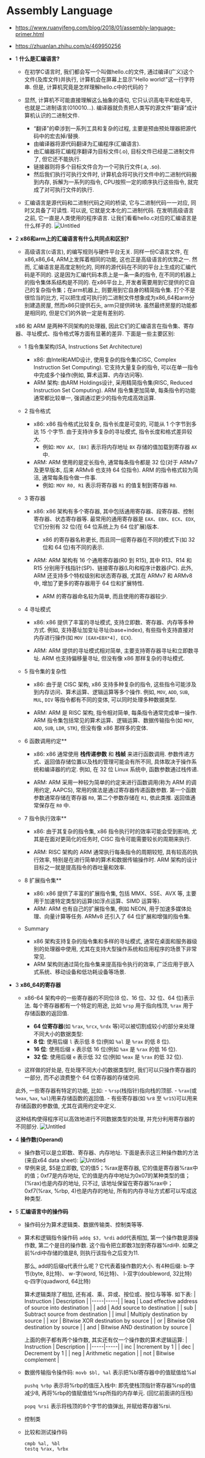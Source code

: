 # Assembly Language

- https://www.ruanyifeng.com/blog/2018/01/assembly-language-primer.html
- https://zhuanlan.zhihu.com/p/469950256

- 1 **什么是汇编语言?**
    - 在初学C语言时, 我们都会写一个叫做hello.c的文件, 通过编译(广义)这个文件(及库文件)并执行, 计算机会在屏幕上显示"Hello world!"这一行字符串. 但是, 计算机究竟是怎样理解hello.c中的代码的？

    - 显然, 计算机不可能直接理解这么抽象的语句, 它只认识高电平和低电平, 也就是二进制语言(010010...). 编译器就负责把人类写的源文件“翻译”成计算机认识的二进制文件. 
        - “翻译”的牵涉到一系列工具和复杂的过程, 主要是预由预处理器把源代码中的宏去掉/替换.
        - 由编译器将源代码翻译为汇编程序(汇编语言).
        - 由汇编器将汇编程序翻译为目标文件(.o), 目标文件已经是二进制文件了, 但它还不能执行.
        - 链接器则将多个目标文件合为一个可执行文件(.a, .so).
        - 然后我们执行可执行文件时, 计算机会将可执行文件中的二进制代码搬到内存, 拆解为一系列的指令, CPU按照一定的顺序执行这些指令, 就完成了对可执行文件的执行.
    - 汇编语言是源代码和二进制代码之间的桥梁, 它与二进制代码一一对应, 同时又具备了可读性. 可以说, 它就是文本化的二进制代码. 在发明高级语言之前, 它一直是人类使用的程序语言. 让我们看看hello.c对应的汇编语言是什么样子的. 
    ![Untitled](assembly/1.png)

- 2 **x86和arm上的汇编语言有什么共同点和区别?**
    - 高级语言(c语言), 的编写规则与硬件平台无关. 同样一份C语言文件, 在x86,x86_64, ARM上发挥着相同的功能, 这也正是高级语言的优势之一. 然而, 汇编语言是高度定制化的, 同样的源代码在不同的平台上生成的汇编代码是不同的. 这是因为汇编代码本质上是一条一条的指令, 在不同的机器上的指令集体系结构是不同的. 在x86平台上, 开发者需要用到它提供的它自己的复杂指令集；在arm机器上, 则要用到它自身的精简指令集. 打个不是很恰当的比方, 可以把生成可执行的二进制文件想象成为x86_64和arm分别建造房屋, 然而x86只提供石头, arm只提供砖块. 虽然最终房屋的功能都是相同的, 但是它们的外貌一定是有差别的. 

    x86 和 ARM 是两种不同架构的处理器, 因此它们的汇编语言在指令集、寄存器、寻址模式、指令格式等方面有显著的差异. 下面是一些主要区别: 

    - 1 指令集架构(ISA, Instructions Set Architecture)
        - x86: 由Intel和AMD设计, 使用复杂的指令集(CISC, Complex Instruction Set Computing). 它支持大量复杂的指令, 可以在单一指令中完成多个操作(例如, 算术运算、内存访问等). 
        - ARM 架构: 由ARM Holdings设计, 采用精简指令集(RISC, Reduced Instruction Set Computing). ARM 指令集更加简单, 每条指令的功能通常都比较单一, 强调通过更少的指令完成高效运算. 

    - 2 指令格式
        - x86: x86 指令格式比较复杂, 指令长度是可变的, 可能从 1 个字节到多达 15 个字节. 由于支持许多复杂的寻址模式, 指令长度和格式差异较大. 
            - 例如: `MOV AX, [BX]` 表示将内存地址 `BX` 存储的值加载到寄存器 `AX` 中. 
        - ARM: ARM 使用的是定长指令, 通常每条指令都是 32 位(对于 ARMv7 及更早版本, 后来 ARMv8 也支持 64 位指令). ARM 的指令格式较为简洁, 通常每条指令做一件事. 
            - 例如: `MOV R0, R1` 表示将寄存器 `R1` 的值复制到寄存器 `R0`. 

    - 3 寄存器
        - x86: x86 架构有多个寄存器, 其中包括通用寄存器、段寄存器、控制寄存器、状态寄存器等. 最常用的通用寄存器是 `EAX`、`EBX`、`ECX`、`EDX`, 它们分别有 32 位(在 64 位系统上为 64 位扩展)版本. 
            - x86 的寄存器名称更长, 而且同一组寄存器在不同的模式下(如 32 位和 64 位)有不同的表示. 

        - ARM: ARM 架构有 16 个通用寄存器(R0 到 R15), 其中 R13、R14 和 R15 分别用于栈指针(SP)、链接寄存器(LR)和程序计数器(PC). 此外, ARM 还支持多个特权级别和状态寄存器, 尤其在 ARMv7 和 ARMv8 中, 增加了更多的寄存器用于 64 位和扩展特性. 
            - ARM 的寄存器命名较为简单, 而且使用的寄存器较少. 

    - 4 寻址模式
        - x86: x86 提供了丰富的寻址模式, 支持立即数、寄存器、内存等多种方式. 例如, 支持基址加变址寻址(base+index), 有些指令支持直接对内存进行操作(如 `MOV [EAX+EBX*4], ECX`). 
        
        - ARM: ARM 提供的寻址模式相对简单, 主要支持寄存器寻址和立即数寻址. ARM 也支持偏移量寻址, 但没有像 x86 那样复杂的寻址模式. 

    - 5 指令集的复杂性
        - x86: 由于是 CISC 架构, x86 支持多种复杂的指令, 这些指令可能涉及到内存访问、算术运算、逻辑运算等多个操作. 例如, `MOV`, `ADD`, `SUB`, `MUL`, `DIV` 等指令都有不同的变体, 可以同时处理多种数据类型. 

        - ARM: ARM 是 RISC 架构, 指令相对简单, 每条指令通常完成单一操作. ARM 指令集包括常见的算术运算、逻辑运算、数据传输指令(如 `MOV`, `ADD`, `SUB`, `LDR`, `STR`), 但没有像 x86 那样多的变体. 

    - 6 函数调用约定**
        - x86: x86 通常使用 **栈传递参数** 和 **栈帧** 来进行函数调用. 参数传递方式、返回值存储位置以及栈的管理可能会有所不同, 具体取决于操作系统和编译器的约定. 例如, 在 32 位 Linux 系统中, 函数参数通过栈传递. 

        - ARM: ARM 采用一种较为简单的约定来进行函数调用(称为 ARM 的调用约定, AAPCS), 常用的做法是通过寄存器传递函数参数. 第一个函数参数通常存储在寄存器 `R0`, 第二个参数存储在 `R1`, 依此类推. 返回值通常保存在 `R0` 中. 

    - 7 指令执行效率**
        - x86: 由于其复杂的指令集, x86 指令执行时的效率可能会受到影响, 尤其是在面对更简化的任务时, CISC 指令可能需要较长的周期来执行. 

        - ARM: RISC 架构的 ARM 通常执行每条指令的周期较短, 具有较高的执行效率, 特别是在进行简单的算术和数据传输操作时. ARM 架构的设计目标之一就是提高指令的吞吐量和效率. 

    - 8 扩展指令集**
        - x86: x86 提供了丰富的扩展指令集, 包括 MMX、SSE、AVX 等, 主要用于加速特定类型的运算(如浮点运算、SIMD 运算等). 
        - ARM: ARM 也有自己的扩展指令集, 例如 NEON, 用于加速多媒体处理、向量计算等任务. ARMv8 还引入了 64 位扩展和增强的指令集. 

    - Summary
        - x86 架构支持复杂的指令集和多样的寻址模式, 通常在桌面和服务器级别的处理器中使用, 尤其在支持大型操作系统和应用程序的场景下非常常见. 
        - ARM 架构则通过简化指令集来提高指令执行的效率, 广泛应用于嵌入式系统、移动设备和低功耗设备等场景. 

- 3 **x86_64的寄存器**
    - x86-64 架构中的一些寄存器的不同位(8 位、16 位、32 位、64 位)表示法. 每个寄存器都有一个特定的用途, 比如 `%rsp` 用于指向栈顶,  `%rax` 用于存储函数的返回值. 
        - **64 位寄存器**(如 `%rax`, `%rcx`, `%rdx` 等)可以被切割成较小的部分来处理不同大小的数据类型: 
        - **8 位**: 使用后缀 `l` 表示低 8 位(例如 `%al` 是 `%rax` 的低 8 位). 
        - **16 位**: 使用后缀 `x` 表示低 16 位(例如 `%ax` 是 `%rax` 的低 16 位). 
        - **32 位**: 使用后缀 `e` 表示低 32 位(例如 `%eax` 是 `%rax` 的低 32 位). 

    - 这样做的好处是, 在处理不同大小的数据类型时, 我们可以只操作寄存器的一部分, 而不必浪费整个 64 位寄存器的存储空间. 

    此外, 一些寄存器有特定的功能, 比如: 
        - `%rsp`(栈指针)指向栈的顶部. 
        - `%rax`(或 `%eax`, `%ax`, `%al`)用来存储函数的返回值. 
        - 有些寄存器(如 `%r8` 至 `%r15`)可以用来存储函数的参数值, 尤其在调用约定中定义. 

    这种结构使得程序可以高效地进行不同数据类型的处理, 并充分利用寄存器的不同部分. 
    ![Untitled](assembly/2.png)

- 4 **操作数(Operand)**
    - 操作数可以是立即数、寄存器、内存地址. 下面是表示这三种操作数的方法(来自x64 data sheet): 
    ![Untitled](assembly/3.png)
    - 举例来说, $5是立即数, 它的值5；%rax是寄存器, 它的值是寄存器%rax中的值；0xf7是内存地址, 它的值是内存中地址为0x07的某种类型的值；(%rax)也是内存的地址, 只不过, 该地址保留在寄存器%rax中；0xf7(%rax, %rbp, 4)也是内存的地址, 所有的内存寻址方式都可以写成这种类型. 

- 5 **汇编语言中的操作码**
    - 操作码分为算术逻辑类、数据传输类、控制类等等. 

    - 算术和逻辑指令操作码
            `addq $3, %rdi`
        add代表相加, 第一个操作数是源操作数, 第二个是目的操作数. 这个指令把立即数3加到寄存器%rdi中. 如果之前%rdi中存储的值是8, 则执行该指令之后变为11. 

        那么, add的后缀q代表什么呢？它代表着操作数的大小. 有4种后缀: 
            b-字节(byte, 8比特)、
            w-字(word, 16比特)、
            l-双字(doubleword, 32比特)
            q-四字(quadword, 64比特)

        算术逻辑类除了相加, 还有减、乘、异或、按位或、按位与等等. 如下表: 
        | Instruction | Description |
        |-----|-----|
        | leaq | Load effective address of source into destination |
        | add | Add source to destination |
        | sub | Subtract source from destination |
        | imul | Multiply destination by source |
        | xor | Bitwise XOR destination by source |
        | or | Bitwise OR destination by source |
        | and | Bitwise AND destination by source |

        上面的例子都有两个操作数, 其实还有仅一个操作数的算术逻辑运算: 
        | Instruction | Description |
        |-----|-----|
        | inc | Increment by 1 |
        | dec | Decrement by 1 |
        | neg | Arithmetic negation |
        | not | Bitwise complement |

    - 数据传输指令操作码: 
        `movb $bl, %al`
        表示把%bl寄存器中的值赋值给%al

        `pushq %rbp`
        表示将%rbp的值压入栈中: 即先使栈顶指针寄存器%rsp的值减少8, 再将%rbp的值赋值给%rsp所指的内存单元. (回忆前面讲的压栈)

        `popq %rsi`
        表示将栈顶的8个字节的值弹出, 并赋给寄存器%rsi. 

    - 控制类

    - 比较和测试操作码
        ```
        cmpb %al, %bl
        testq %rax, %rbx
        ```
